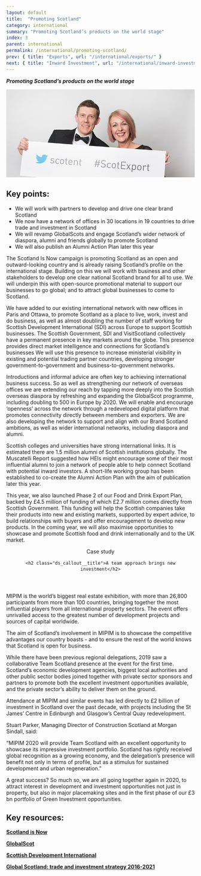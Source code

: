 ```yaml
---
layout: default
title:  "Promoting Scotland"
category: international
summary: "Promoting Scotland’s products on the world stage"
index: 3
parent: international
permalink: /international/promoting-scotland/
prev: { title: "Exports", url: "/international/exports/" }
next: { title: "Inward Investment", url: "/international/inward-investment/" }
---
```

***Promoting Scotland’s products on the world stage***

![A photograph of two attendees at the Scottish Export Awards](/assets/images/pageimages/International.17.jpg)

## Key points:

* We will work with partners to develop and drive one clear brand Scotland
* We now have a network of offices in 30 locations in 19 countries to drive trade and investment in Scotland
* We will revamp GlobalScots and engage Scotland’s wider network of diaspora, alumni and friends globally to promote Scotland
* We will also publish an Alumni Action Plan later this year

The Scotland Is Now campaign is promoting Scotland as an open and outward-looking country and is already raising Scotland’s profile on the international stage. Building on this we will work with business and other stakeholders to develop one clear national Scotland brand for all to use. We will underpin this with open-source promotional material to support our businesses to go global; and to attract global businesses to come to Scotland.

We have added to our existing international network with new offices in Paris and Ottawa, to promote Scotland as a place to live, work, invest and do business, as well as almost doubling the number of staff working for Scottish Development International (SDI) across Europe to support Scottish businesses.  The Scottish Government, SDI and VisitScotland collectively have a permanent presence in key markets around the globe. This presence provides direct market intelligence and connections for Scotland’s businesses  We will use this presence to increase ministerial visibility in existing and potential trading partner countries, developing stronger government-to-government and business-to-government networks.

Introductions and informal advice are often key to achieving international business success. So as well as strengthening our network of overseas offices we are extending our reach by tapping more deeply into the Scottish overseas diaspora by  refreshing and expanding the GlobalScot programme, including doubling to 500 in Europe by 2020. We will enable and encourage ‘openness’ across the network through a redeveloped digital platform that promotes connectivity directly between members and exporters. We are also developing the network to support and align with our Brand Scotland ambitions, as well as wider international networks, including diaspora and alumni.

Scottish colleges and universities have strong international links.  It is estimated there are 1.5 million alumni of Scottish institutions globally.  The Muscatelli Report suggested how HEIs might encourage some of their most influential alumni to join a network of people able to help connect Scotland with potential inward investors.   A short-life working group has been established to co-create the Alumni Action Plan with the aim of publication later this year.

This year, we also launched Phase 2 of our Food and Drink Export Plan, backed by £4.5 million of funding of which £2.7 million comes directly from Scottish Government. This funding will help the Scottish companies take their products into new and existing markets, supported by expert advice, to build relationships with buyers and offer encouragement to develop new products. In the coming year, we will also maximise opportunities to showcase and promote Scottish food and drink internationally and to the UK market.

<div class="ds_callout">
<header>
    <div class="ds_callout__label ds_content-label">Case study</div>

    <h2 class="ds_callout__title">A team approach brings new investment</h2>
</header>

<div class="ds_callout__content">
<p>MIPIM is the world’s biggest real estate exhibition, with more than 26,800 participants from more than 100 countries, bringing together the most influential players from all international property sectors. The event offers unrivalled access to the greatest number of development projects and sources of capital worldwide.</p>
<p>The aim of Scotland’s involvement in MIPIM is to showcase the competitive advantages our country boasts - and to ensure the rest of the world knows that Scotland is open for business.</p>
<p>While there have been previous regional delegations, 2019 saw a collaborative Team Scotland presence at the event for the first time. Scotland’s economic development agencies, biggest local authorities and other public sector bodies joined together with private sector sponsors and partners to promote both the excellent investment opportunities available, and the private sector’s ability to deliver them on the ground.</p>
<p>Attendance at MIPIM and similar events has led directly to £2 billion of investment in Scotland over the past decade, with projects including the St James’ Centre in Edinburgh and Glasgow’s Central Quay redevelopment.</p>
<p>Stuart Parker, Managing Director of Construction Scotland at Morgan Sindall, said:</p>
<p>“MIPIM 2020 will provide Team Scotland with an excellent opportunity to showcase its impressive investment portfolio. Scotland has rightly received global recognition as a growing economy, and the delegation’s presence will benefit not only in terms of profile, but as a stimulus for sustained development and urban regeneration.”</p>
<p>A great success? So much so, we are all going together again in 2020, to attract interest in development and investment opportunities not just in property, but also in major placemaking sites and in the first phase of our £3 bn portfolio of Green Investment opportunities.</p>
</div>
</div>

## Key resources:

**[Scotland is Now](https://www.scotland.org)**

**[GlobalScot](https://www.globalscot.com/)**

**[Scottish Development International](https://www.sdi.co.uk/)**

**[Global Scotland: trade and investment strategy 2016-2021](https://www.gov.scot/publications/global-scotland-scotlands-trade-investment-strategy-2016-2021/pages/1/)**
